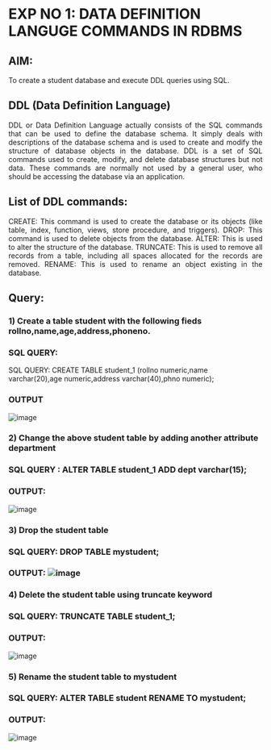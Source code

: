# EXP NO 1: DATA DEFINITION LANGUGE COMMANDS IN RDBMS

## AIM:
To create a student database and execute DDL queries using SQL.


## DDL (Data Definition Language)
<div align="justify">
DDL or Data Definition Language actually consists of the SQL commands that can be used to define the database schema. It simply deals with descriptions of the database schema and is used to create and modify the structure of database objects in the database. DDL is a set of SQL commands used to create, modify, and delete database structures but not data. These commands are normally not used by a general user, who should be accessing the database via an application.
</div>
 
## List of DDL commands: 
<div align="justify">
CREATE: This command is used to create the database or its objects (like table, index, function, views, store procedure, and triggers).
DROP: This command is used to delete objects from the database.
ALTER: This is used to alter the structure of the database.
TRUNCATE: This is used to remove all records from a table, including all spaces allocated for the records are removed.
RENAME: This is used to rename an object existing in the database.
</div>

## Query:
### 1) Create a table student with the following fieds rollno,name,age,address,phoneno.

### SQL QUERY: 
SQL QUERY: CREATE TABLE student_1 (rollno numeric,name varchar(20),age numeric,address varchar(40),phno numeric);

### OUTPUT 
![image](https://github.com/VinithaNaidu/G2_DBMS/assets/121166004/9a0aed63-ec41-4630-ac0f-19360208c034)




### 2) Change the above student table by adding another attribute department

### SQL QUERY : ALTER TABLE student_1 ADD dept varchar(15);

### OUTPUT:
![image](https://github.com/VinithaNaidu/G2_DBMS/assets/121166004/b2ee1a64-d5ed-4647-910a-d4cfa4c707d6)


### 3) Drop the student table
 
### SQL QUERY: DROP TABLE mystudent;


### OUTPUT: ![image](https://github.com/VinithaNaidu/G2_DBMS/assets/121166004/fe7be413-291d-4eca-8884-e358aebb029e)



### 4) Delete the student table using truncate keyword

### SQL QUERY:  TRUNCATE TABLE student_1;


### OUTPUT:
![image](https://github.com/VinithaNaidu/G2_DBMS/assets/121166004/5be3ad48-9ed2-4f1f-95d1-b0903197ccdb)



### 5) Rename the student table to mystudent

### SQL QUERY: ALTER TABLE student RENAME TO mystudent;


### OUTPUT:
![image](https://github.com/VinithaNaidu/G2_DBMS/assets/121166004/bc7af4ec-b575-4b83-bd2b-79efe81604c0)

